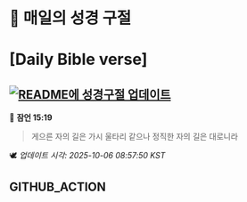 # 🙏 매일의 성경 구절
# [Daily Bible verse]
## [![README에 성경구절 업데이트](https://github.com/DONGSUKA/first_test/actions/workflows/update-readme-bible.yml/badge.svg)](https://github.com/DONGSUKA/first_test/actions/workflows/update-readme-bible.yml)
<!-- START_BIBLE_VERSE -->
📖 **잠언 15:19**
> 게으른 자의 길은 가시 울타리 같으나 정직한 자의 길은 대로니라

🕊️ _업데이트 시각: 2025-10-06 08:57:50 KST_
  <!-- END_BIBLE_VERSE -->
## GITHUB_ACTION
